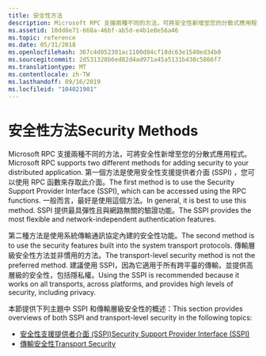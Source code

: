 ```yaml
---
title: 安全性方法
description: Microsoft RPC 支援兩種不同的方法，可將安全性新增至您的分散式應用程式。
ms.assetid: 10dd8e71-668a-46bf-ab5d-e4b1e0e56a46
ms.topic: reference
ms.date: 05/31/2018
ms.openlocfilehash: 367c4d052301ac1100d84cf18dc63e1540ed34b0
ms.sourcegitcommit: 2d531328b6ed82d4ad971a45a5131b430c5866f7
ms.translationtype: MT
ms.contentlocale: zh-TW
ms.lasthandoff: 09/16/2019
ms.locfileid: "104021901"
---
```

# <a name="security-methods"></a><span data-ttu-id="3abe5-103">安全性方法</span><span class="sxs-lookup"><span data-stu-id="3abe5-103">Security Methods</span></span>

<span data-ttu-id="3abe5-104">Microsoft RPC 支援兩種不同的方法，可將安全性新增至您的分散式應用程式。</span><span class="sxs-lookup"><span data-stu-id="3abe5-104">Microsoft RPC supports two different methods for adding security to your distributed application.</span></span> <span data-ttu-id="3abe5-105">第一個方法是使用安全性支援提供者介面 (SSPI) ，您可以使用 RPC 函數來存取此介面。</span><span class="sxs-lookup"><span data-stu-id="3abe5-105">The first method is to use the Security Support Provider Interface (SSPI), which can be accessed using the RPC functions.</span></span> <span data-ttu-id="3abe5-106">一般而言，最好是使用這個方法。</span><span class="sxs-lookup"><span data-stu-id="3abe5-106">In general, it is best to use this method.</span></span> <span data-ttu-id="3abe5-107">SSPI 提供最具彈性且與網路無關的驗證功能。</span><span class="sxs-lookup"><span data-stu-id="3abe5-107">The SSPI provides the most flexible and network-independent authentication features.</span></span>

<span data-ttu-id="3abe5-108">第二種方法是使用系統傳輸通訊協定內建的安全性功能。</span><span class="sxs-lookup"><span data-stu-id="3abe5-108">The second method is to use the security features built into the system transport protocols.</span></span> <span data-ttu-id="3abe5-109">傳輸層級安全性方法並非慣用的方法。</span><span class="sxs-lookup"><span data-stu-id="3abe5-109">The transport-level security method is not the preferred method.</span></span> <span data-ttu-id="3abe5-110">建議使用 SSPI，因為它適用于所有跨平臺的傳輸，並提供高層級的安全性，包括隱私權。</span><span class="sxs-lookup"><span data-stu-id="3abe5-110">Using the SSPI is recommended because it works on all transports, across platforms, and provides high levels of security, including privacy.</span></span>

<span data-ttu-id="3abe5-111">本節提供下列主題中 SSPI 和傳輸層級安全性的概述：</span><span class="sxs-lookup"><span data-stu-id="3abe5-111">This section provides overviews of both SSPI and transport-level security in the following topics:</span></span>

-   [<span data-ttu-id="3abe5-112">安全性支援提供者介面 (SSPI)</span><span class="sxs-lookup"><span data-stu-id="3abe5-112">Security Support Provider Interface (SSPI)</span></span>](security-support-provider-interface-sspi-.md)
-   [<span data-ttu-id="3abe5-113">傳輸安全性</span><span class="sxs-lookup"><span data-stu-id="3abe5-113">Transport Security</span></span>](transport-security.md)

 

 




